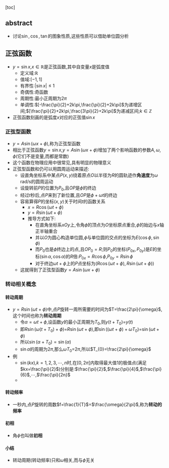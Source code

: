 [toc]

## abstract

- 讨论$\sin,\cos,\tan$的图象性质,这些性质可以借助单位圆分析

## 正弦函数

- $y=\sin{x}$,$x\in\mathbb{R}$是正弦函数,其中自变量$x$是弧度值
  - 定义域:$\mathbb{R}$
  - 值域:$[-1,1]$
  - 有界性:$|\sin{x}|\leqslant{1}$
  - 奇偶性:奇函数
  - 周期性:最小正周期为$2\pi$
  - 单调性:$[-\frac{\pi}{2}+2k\pi,\frac{\pi}{2}+2k\pi]$为递增区间;$[\frac{\pi}{2}+2k\pi,\frac{3\pi}{2}+2k\pi]$为递减区间;$k\in\mathbb{Z}$
- 正弦函数刻画的是弧度$x$对应的正弦值$\sin{x}$

### 正弦型函数

- $y=A\sin(\omega{x}+\phi)$,称为正弦型函数
- 相比于正弦函数$y=\sin{x}$,$y=A\sin(\omega{x}+\phi)$增加了两个影响函数的参数$A,\omega,\phi$(它们不是变量,而都是常数)
- 这个函数在物理应用中很常见,具有明显的物理意义
- 正弦型函数和仍可以用圆周运动来描述:
  - 设直角坐标系中某点$P(x,y)$绕着原点$O$以半径为$R$的圆轨迹作**角速度**为$\omega$ rad/s的圆周运动
  - 设旋转前$P$的位置为$P_0$,且$OP$是$\phi$的终边
  - 经过$t$秒后,点$P$来到了新位置,且$OP$是$\phi+\omega{t}$的终边
  - 容易算得$P$的坐标$(x,y)$关于时间$t$的函数关系
    - $x=R\cos(\omega{t}+\phi)$
    - $y=R\sin(\omega{t}+\phi)$
    - 推导方式如下:
      - 在直角坐标系$xOy$上,令角$\phi$的顶点为$O$坐标原点重合,$\phi$的始边与$x$轴正半轴重合
      - 并以$O$为圆心构造单位圆,$\phi$与单位圆的交点的坐标为$E(\cos\phi,\sin{\phi})$
      - 而$P_0$也是$\phi$终边上的点,且$OP_0=R$;则$P_0$的坐标$(P_{0x},P_{0y})$是$E$的坐标$(\sin\alpha,\cos\alpha)$的$R$倍:$P_{0x}=R\cos\phi$,$P_{0y}=R\sin\phi$
      - 对于终边$\omega{t}+\phi$上的$P$点坐标为$(R\cos(\omega{t}+\phi),R\sin(\omega{t}+\phi))$
  - 这就得到了正弦型函数$y=A\sin(\omega{x}+\phi)$

### 转动相关概念

#### 转动周期

- $y=R\sin(\omega{t}+\phi)$中,点$P$旋转一周所需要的时间为$T=\frac{2\pi}{\omega}$,这个时间也称为**转动周期**
  - 令$\alpha=\omega{t}+\phi$,设函数$y$的最小正周期为$T_0$,则$y(t+T_0)$=$y(t)$
  - 即$R\sin(\omega{(t+T_0)}+\phi)$=$R\sin(\omega{t}+\phi)$,即$\sin((\omega{t}+\phi)+\omega T_0)$=$\sin(\omega{t}+\phi)$
  - 所以$\sin(\alpha+T_0)=\sin(\alpha)$
  - $\sin\alpha$的周期为$2\pi$,那么$\omega{T_0}$=$2\pi$,所以$T_{0}=\frac{2\pi}{\omega}$
- 例
  - $\sin(kx)$,$k=1,2,3,\cdots,n$时,在$[0,2\pi]$内取得最大值1的极值点(满足$kx=\frac{\pi}{2}$)分别是:$\frac{\pi}{2}$,$\frac{\pi}{4}$,$\frac{\pi}{6}$,$\cdots$,$\frac{\pi}{2n}$
  - 

#### 转动频率

- 一秒内,点$P$旋转的周数$f=\frac{1}{T}$=$\frac{\omega}{2\pi}$,称为**转动的频率**

#### 初相

- 角$\phi$也叫做**初相**

#### 小结

- 转动周期(转动频率)只和$\omega$相关,而与$\phi$无关



